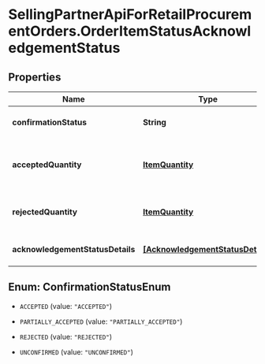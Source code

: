 # SellingPartnerApiForRetailProcurementOrders.OrderItemStatusAcknowledgementStatus

## Properties
Name | Type | Description | Notes
------------ | ------------- | ------------- | -------------
**confirmationStatus** | **String** | Confirmation status of line item. | [optional] 
**acceptedQuantity** | [**ItemQuantity**](ItemQuantity.md) | Item quantities accepted by vendor to be shipped. | [optional] 
**rejectedQuantity** | [**ItemQuantity**](ItemQuantity.md) | Item quantities rejected by vendor. | [optional] 
**acknowledgementStatusDetails** | [**[AcknowledgementStatusDetails]**](AcknowledgementStatusDetails.md) | Details of item quantity confirmed. | [optional] 


<a name="ConfirmationStatusEnum"></a>
## Enum: ConfirmationStatusEnum


* `ACCEPTED` (value: `"ACCEPTED"`)

* `PARTIALLY_ACCEPTED` (value: `"PARTIALLY_ACCEPTED"`)

* `REJECTED` (value: `"REJECTED"`)

* `UNCONFIRMED` (value: `"UNCONFIRMED"`)




